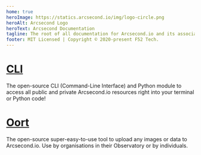 ```yaml
---
home: true
heroImage: https://statics.arcsecond.io/img/logo-circle.png
heroAlt: Arcsecond Logo
heroText: Arcsecond Documentation
tagline: The root of all documentation for Arcsecond.io and its associated tools.
footer: MIT Licensed | Copyright © 2020-present F52 Tech.
---
```


# [CLI](https://docs.arcsecond.io/cli)

The open-source CLI (Command-Line Interface) and Python module to access all 
public and private Arcsecond.io resources right into your terminal or Python 
code!

# [Oort](https://docs.arcsecond.io/oort)

The open-source super-easy-to-use tool to upload any images or data to 
Arcsecond.io. Use by organisations in their Observatory or by individuals.

